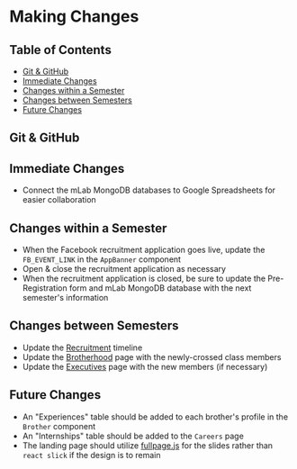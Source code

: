 # Making Changes

## Table of Contents
- [Git & GitHub](#git-&-github)
- [Immediate Changes](#immediate-changes)
- [Changes within a Semester](#changes-within-a-semester)
- [Changes between Semesters](#changes-between-semesters)
- [Future Changes](#future-changes)

## Git & GitHub

## Immediate Changes
- Connect the mLab MongoDB databases to Google Spreadsheets for easier collaboration

## Changes within a Semester
- When the Facebook recruitment application goes live, update the `FB_EVENT_LINK` in the `AppBanner` component
- Open & close the recruitment application as necessary
- When the recruitment application is closed, be sure to update the Pre-Registration form and mLab MongoDB database with the next semester's information

## Changes between Semesters
- Update the [Recruitment](https://github.com/BerkeleyPSE/BerkeleyPSE.github.io/blob/5923f9a479e63f94b6e41fe3b523f4928b0788f3/client/src/components/Recruitment/Recruitment.jsx) timeline
- Update the [Brotherhood](https://github.com/BerkeleyPSE/BerkeleyPSE.github.io/blob/5923f9a479e63f94b6e41fe3b523f4928b0788f3/client/src/components/Brothers/Brotherhood.jsx) page with the newly-crossed class members
- Update the [Executives](https://github.com/BerkeleyPSE/BerkeleyPSE.github.io/blob/5923f9a479e63f94b6e41fe3b523f4928b0788f3/client/src/components/Brothers/Executives.jsx) page with the new members (if necessary)

## Future Changes
- An "Experiences" table should be added to each brother's profile in the `Brother` component
- An "Internships" table should be added to the `Careers` page
- The landing page should utilize [fullpage.js](https://github.com/alvarotrigo/fullPage.js) for the slides rather than `react slick` if the design is to remain